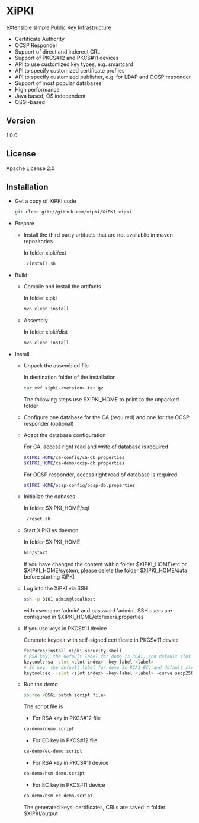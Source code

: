 XiPKI
=========

eXtensible sImple Public Key Infrastructure

  - Certificate Authority
  - OCSP Responder
  - Support of direct and inderect CRL
  - Support of PKCS#12 and PKCS#11 devices
  - API to use customized key types, e.g. smartcard
  - API to specify customized certificate profiles
  - API to specify customized publisher, e.g. for LDAP and OCSP responder
  - Support of most popular databases
  - High performance
  - Java based, OS independent
  - OSGi-based
  
Version
----

1.0.0

License
-----------

Apache License 2.0

Installation
------------
* Get a copy of XiPKI code
  ```sh
  git clone git://github.com/xipki/XiPKI xipki
  ```

* Prepare
  * Install the third party artifacts that are not availablle in maven repositories    
    
    In folder xipki/ext
    ```sh
    ./install.sh
    ```
 
* Build
  * Compile and install the artifacts
    
    In folder xipki
    ```sh
    mvn clean install
    ```
    
  * Assembly
  
    In folder xipki/dist
    ```sh
    mvn clean install
    ```

* Install
  * Unpack the assembled file
 
    In destination folder of the installation
    ```sh
    tar xvf xipki-<version>.tar.gz
    ```
    The following steps use $XIPKI_HOME to point to the unpacked folder

  * Configure one database for the CA (required) and one for the OCSP responder (optional)
  * Adapt the database configuration
  
    For CA, access right read and write of database is required
    ```sh
    $XIPKI_HOME/ca-config/ca-db.properties
    $XIPKI_HOME/ca-demo/ocsp-db.properties
    ```
    For OCSP responder, access right read of database is required
    ```sh
    $XIPKI_HOME/ocsp-config/ocsp-db.properties
    ```
  * Initialize the dabases

    In folder $XIPKI_HOME/sql
    ```sh
    ./reset.sh
    ```

  * Start XiPKI as daemon
  
    In folder $XIPKI_HOME
    ```sh
    bin/start    
    ```
    If you have changed the content within folder $XIPKI_HOME/etc or $XIPKI_HOME/system, please delete the folder $XIPKI_HOME/data before starting XiPKI.
  * Log into the XiPKI via SSH
    ```sh
    ssh -p 8101 admin@localhost
    ```
    with username 'admin' and password 'admin'. SSH users are configured in $XIPKI_HOME/etc/users.properties

  * If you use keys in PKCS#11 device
  
    Generate keypair with self-signed certificate in PKCS#11 device
    ```sh
    features:install xipki-security-shell
    # RSA key, the default label for demo is RCA1, and default slot is 1
    keytool:rsa -slot <slot index> -key-label <label> 
    # EC key, the default label for demo is RCA1-EC, and default slot is 1
    keytool:ec  -slot <slot index> -key-label <label> -curve secp256r1
    ```
  * Run the demo
  
    ```sh
    source <OSGi batch script file>
    ```
    The script file is
     * For RSA key in PKCS#12 file
     
      ```sh
      ca-demo/demo.script
      ```
       
     * For EC key in PKCS#12 file
     
      ```sh
      ca-demo/ec-demo.script
      ```
       
     * For RSA key in PKCS#11 device
     
      ```sh
      ca-demo/hsm-demo.script
      ```
       
     * For EC key in PKCS#11 device
     
      ```sh
      ca-demo/hsm-ec-demo.script
      ```
    The generated keys, certificates, CRLs are saved in folder $XIPKI/output  
  

